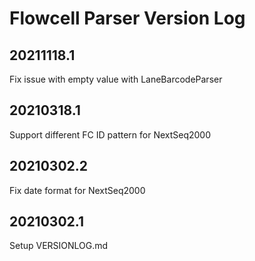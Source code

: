 # Flowcell Parser Version Log

## 20211118.1
Fix issue with empty value with LaneBarcodeParser

## 20210318.1
Support different FC ID pattern for NextSeq2000

## 20210302.2
Fix date format for NextSeq2000

## 20210302.1
Setup VERSIONLOG.md
